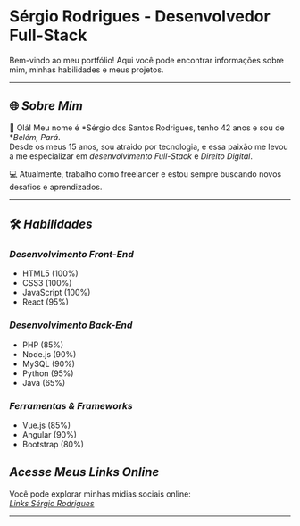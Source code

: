 # Sérgio Rodrigues - Desenvolvedor Full-Stack

Bem-vindo ao meu portfólio! Aqui você pode encontrar informações sobre mim, minhas habilidades e meus projetos.

---

## 🌐 *Sobre Mim*

👋 Olá! Meu nome é *Sérgio dos Santos Rodrigues, tenho 42 anos e sou de **Belém, Pará*.  
Desde os meus 15 anos, sou atraido por tecnologia, e essa paixão me levou a me especializar em *desenvolvimento Full-Stack* e *Direito Digital*. 

💻 Atualmente, trabalho como freelancer e estou sempre buscando novos desafios e aprendizados.

---

## 🛠 *Habilidades*

### *Desenvolvimento Front-End*
- HTML5 (100%)
- CSS3 (100%)
- JavaScript (100%)
- React (95%)

### *Desenvolvimento Back-End*
- PHP (85%)
- Node.js (90%)
- MySQL (90%)
- Python (95%)
- Java (65%)

### *Ferramentas & Frameworks*
- Vue.js (85%)
- Angular (90%)
- Bootstrap (80%)
## *Acesse Meus Links Online*

Você pode explorar minhas mídias sociais online:  
[*Links Sérgio Rodrigues*](https://sradvocacia.w3spaces.com/)

---
